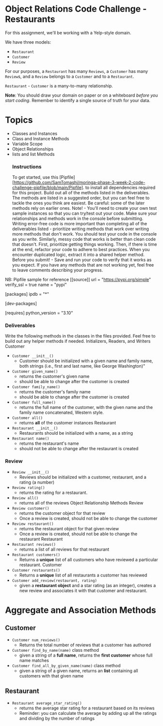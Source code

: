 # Object Relations Code Challenge - Restaurants

For this assignment, we'll be working with a Yelp-style domain.

We have three models:

- `Restaurant`
- `Customer`
- `Review`

For our purposes, a `Restaurant` has many `Reviews`, a `Customer` has many `Review`s, and a `Review` belongs to a `Customer` and to a `Restaurant`.

`Restaurant` - `Customer` is a many-to-many relationship.

**Note**: You should draw your domain on paper or on a whiteboard _before you start coding_. Remember to identify a single source of truth for your data.

# Topics

- Classes and Instances
- Class and Instance Methods
- Variable Scope
- Object Relationships
- lists and list Methods
  ### Instructions
  To get started, use this [Pipfile][https://github.com/SamTomashi/moringa-phase-3-week-2-code-challenge-pipfile/blob/main/Pipfile]. to install all dependencies required for this project.
  Build out all of the methods listed in the deliverables. The methods are listed in a suggested order, but you can feel free to tackle the ones you think are easiest. Be careful: some of the later methods rely on earlier ones.
  Note! - You'll need to create your own test sample instances so that you can try/test out your code. Make sure your relationships and methods work in the console before submitting.
  Writing error-free code is more important than completing all of the deliverables listed - prioritize writing methods that work over writing more methods that don't work. You should test your code in the console as you write.
  Similarly, messy code that works is better than clean code that doesn't. First, prioritize getting things working. Then, if there is time at the end, refactor your code to adhere to best practices. When you encounter duplicated logic, extract it into a shared helper method.
  Before you submit! - Save and run your code to verify that it works as you expect. If you have any methods that are not working yet, feel free to leave comments describing your progress.

NB: Pipfile sample for reference
[[source]]
url = "https://pypi.org/simple"
verify_ssl = true
name = "pypi"

[packages]
ipdb = "\*"

[dev-packages]

[requires]
python_version = "3.10"

### Deliverables

Write the following methods in the classes in the files provided. Feel free to build out any helper methods if needed.
Initializers, Readers, and Writers
Customer

- `Customer __init__()`
  - Customer should be initialized with a given name and family name, both strings (i.e., first and last name, like George Washington)"
- `Customer given_name()`
  - returns the customer's given name
  - should be able to change after the customer is created
- `Customer family_name()`
  - returns the customer's family name
  - should be able to change after the customer is created
- `Customer full_name()`
  - returns the full name of the customer, with the given name and the family name concatenated, Western style.
- `Customer all()`
  - returns **all** of the customer instances
    Restaurant
- `Restaurant __init__()`
  - Restaurants should be initialized with a name, as a string
- `Restaurant name()`
  - returns the restaurant's name
  - should not be able to change after the restaurant is created

### Review

- `Review __init__()`
  - Reviews should be initialized with a customer, restaurant, and a rating (a number)
- `Review rating()`
  - returns the rating for a restaurant.
- `Review all()`
  - returns all of the reviews
    Object Relationship Methods
    Review
- `Review customer()`
  - returns the customer object for that review
  - Once a review is created, should not be able to change the customer
- `Review restaurant()`
  - returns the restaurant object for that given review
  - Once a review is created, should not be able to change the restaurant
    Restaurant
- `Restaurant reviews()`
  - returns a list of all reviews for that restaurant
- `Restaurant customers()`
  - Returns a **unique** list of all customers who have reviewed a particular restaurant.
    Customer
- `Customer restaurants()`
  - Returns a **unique** list of all restaurants a customer has reviewed
- `Customer add_review(restaurant, rating)`
  - given a **restaurant object** and a star rating (as an integer), creates a new review and associates it with that customer and restaurant.

# Aggregate and Association Methods

## Customer

- `Customer num_reviews()`
  - Returns the total number of reviews that a customer has authored
- `Customer find_by_name(name)` class method
  - given a string of a **full name**, returns the **first customer** whose full name matches
- `Customer find_all_by_given_name(name)` class method
  - given a string of a given name, returns an **list** containing all customers with that given name

## Restaurant

- `Restaurant average_star_rating()`
  - returns the average star rating for a restaurant based on its reviews
  - Reminder: you can calculate the average by adding up all the ratings and dividing by the number of ratings
